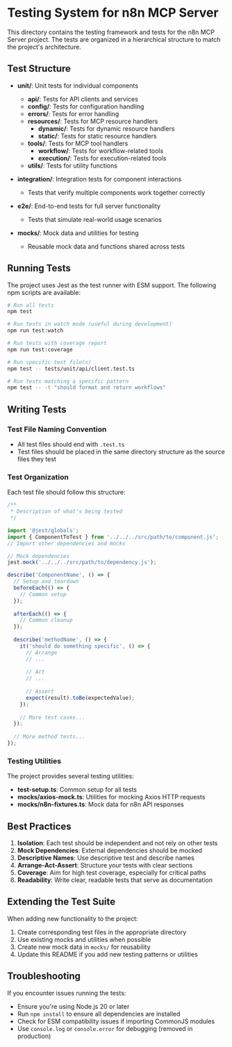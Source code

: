# Testing System for n8n MCP Server

This directory contains the testing framework and tests for the n8n MCP Server project. The tests are organized in a hierarchical structure to match the project's architecture.

## Test Structure

- **unit/**: Unit tests for individual components
  - **api/**: Tests for API clients and services
  - **config/**: Tests for configuration handling
  - **errors/**: Tests for error handling
  - **resources/**: Tests for MCP resource handlers
    - **dynamic/**: Tests for dynamic resource handlers
    - **static/**: Tests for static resource handlers
  - **tools/**: Tests for MCP tool handlers
    - **workflow/**: Tests for workflow-related tools
    - **execution/**: Tests for execution-related tools
  - **utils/**: Tests for utility functions

- **integration/**: Integration tests for component interactions
  - Tests that verify multiple components work together correctly

- **e2e/**: End-to-end tests for full server functionality
  - Tests that simulate real-world usage scenarios

- **mocks/**: Mock data and utilities for testing
  - Reusable mock data and functions shared across tests

## Running Tests

The project uses Jest as the test runner with ESM support. The following npm scripts are available:

```bash
# Run all tests
npm test

# Run tests in watch mode (useful during development)
npm run test:watch

# Run tests with coverage report
npm run test:coverage

# Run specific test file(s)
npm test -- tests/unit/api/client.test.ts

# Run tests matching a specific pattern
npm test -- -t "should format and return workflows"
```

## Writing Tests

### Test File Naming Convention

- All test files should end with `.test.ts`
- Test files should be placed in the same directory structure as the source files they test

### Test Organization

Each test file should follow this structure:

```typescript
/**
 * Description of what's being tested
 */

import '@jest/globals';
import { ComponentToTest } from '../../../src/path/to/component.js';
// Import other dependencies and mocks

// Mock dependencies
jest.mock('../../../src/path/to/dependency.js');

describe('ComponentName', () => {
  // Setup and teardown
  beforeEach(() => {
    // Common setup
  });
  
  afterEach(() => {
    // Common cleanup
  });
  
  describe('methodName', () => {
    it('should do something specific', () => {
      // Arrange
      // ...
      
      // Act
      // ...
      
      // Assert
      expect(result).toBe(expectedValue);
    });
    
    // More test cases...
  });
  
  // More method tests...
});
```

### Testing Utilities

The project provides several testing utilities:

- **test-setup.ts**: Common setup for all tests
- **mocks/axios-mock.ts**: Utilities for mocking Axios HTTP requests
- **mocks/n8n-fixtures.ts**: Mock data for n8n API responses

## Best Practices

1. **Isolation**: Each test should be independent and not rely on other tests
2. **Mock Dependencies**: External dependencies should be mocked
3. **Descriptive Names**: Use descriptive test and describe names
4. **Arrange-Act-Assert**: Structure your tests with clear sections
5. **Coverage**: Aim for high test coverage, especially for critical paths
6. **Readability**: Write clear, readable tests that serve as documentation

## Extending the Test Suite

When adding new functionality to the project:

1. Create corresponding test files in the appropriate directory
2. Use existing mocks and utilities when possible
3. Create new mock data in `mocks/` for reusability
4. Update this README if you add new testing patterns or utilities

## Troubleshooting

If you encounter issues running the tests:

- Ensure you're using Node.js 20 or later
- Run `npm install` to ensure all dependencies are installed
- Check for ESM compatibility issues if importing CommonJS modules
- Use `console.log` or `console.error` for debugging (removed in production)
